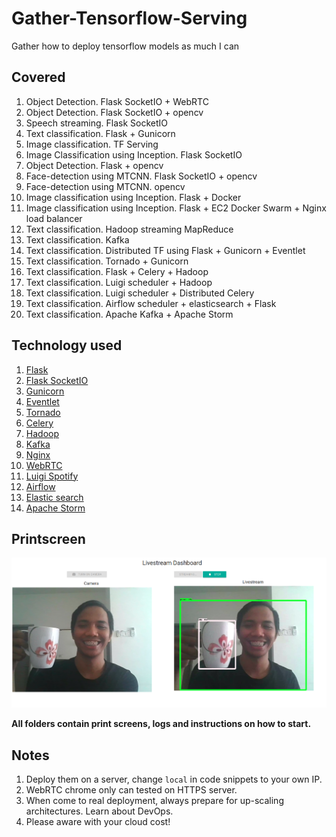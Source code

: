 # Gather-Tensorflow-Serving
Gather how to deploy tensorflow models as much I can

## Covered

1. Object Detection. Flask SocketIO + WebRTC
2. Object Detection. Flask SocketIO + opencv
3. Speech streaming. Flask SocketIO
4. Text classification. Flask + Gunicorn
5. Image classification. TF Serving
6. Image Classification using Inception. Flask SocketIO
7. Object Detection. Flask + opencv
8. Face-detection using MTCNN. Flask SocketIO + opencv
9. Face-detection using MTCNN. opencv
10. Image classification using Inception. Flask + Docker
11. Image classification using Inception. Flask + EC2 Docker Swarm + Nginx load balancer
12. Text classification. Hadoop streaming MapReduce
13. Text classification. Kafka
14. Text classification. Distributed TF using Flask + Gunicorn + Eventlet
15. Text classification. Tornado + Gunicorn
16. Text classification. Flask + Celery + Hadoop
17. Text classification. Luigi scheduler + Hadoop
18. Text classification. Luigi scheduler + Distributed Celery
19. Text classification. Airflow scheduler + elasticsearch + Flask
20. Text classification. Apache Kafka + Apache Storm

## Technology used

1. [Flask](http://flask.pocoo.org/)
2. [Flask SocketIO](https://flask-socketio.readthedocs.io/)
3. [Gunicorn](https://gunicorn.org/)
4. [Eventlet](http://eventlet.net/)
5. [Tornado](https://www.tornadoweb.org/)
6. [Celery](http://www.celeryproject.org/)
7. [Hadoop](https://hadoop.apache.org/)
8. [Kafka](https://kafka.apache.org/)
9. [Nginx](https://www.nginx.com/)
10. [WebRTC](https://webrtc.org/)
11. [Luigi Spotify](https://luigi.readthedocs.io/en/stable/index.html)
12. [Airflow](https://airflow.apache.org/)
13. [Elastic search](https://www.elastic.co/guide/en/elasticsearch/reference/current/getting-started.html)
14. [Apache Storm](https://storm.apache.org/)

## Printscreen

![alt text](1.object-detection-flasksocketio-webrtc/screenshot.png)

**All folders contain print screens, logs and instructions on how to start.**

## Notes

1. Deploy them on a server, change `local` in code snippets to your own IP.
2. WebRTC chrome only can tested on HTTPS server.
3. When come to real deployment, always prepare for up-scaling architectures. Learn about DevOps.
4. Please aware with your cloud cost!
